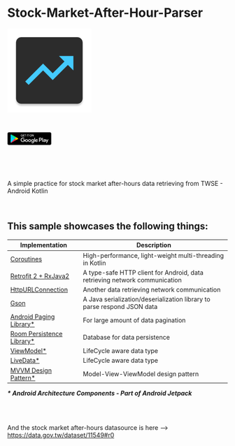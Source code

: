 # Stock-Market-After-Hour-Parser
[<img align="center" src ="app/src/main/res/mipmap-xxxhdpi/ic_app_icon.png">](https://play.google.com/store/apps/details?id=com.shigaga.makitonoto)<br>

<br>

[<img src="app/src/main/res/mipmap-xxxhdpi/googleplay_logo.png" width="20%" height="20%" align="center" valign="center">](https://play.google.com/store/apps/details?id=com.shigaga.makitonoto)

<br>
<br>
<br>

A simple practice for stock market after-hours data retrieving from TWSE  - Android Kotlin

<br>

## This sample showcases the following things:

| Implementation | Description |
| --- | --- |
| [Coroutines](https://www.youtube.com/watch?v=BOHK_w09pVA) | High-performance, light-weight multi-threading in Kotlin |
| [Retrofit 2 + RxJava2](https://square.github.io/retrofit/) | A type-safe HTTP client for Android, data retrieving network communication |
| [HttpURLConnection](https://developer.android.com/reference/java/net/HttpURLConnection) | Another data retrieving network communication |
| [Gson](https://github.com/google/gson) | A Java serialization/deserialization library to parse respond JSON data |
| [Android Paging Library*](https://www.youtube.com/watch?v=QVMqCRs0BNA) | For large amount of data pagination |
| [Room Persistence Library*](https://www.youtube.com/watch?v=SKWh4ckvFPM) | Database for data persistence |
| [ViewModel*](https://www.youtube.com/watch?v=5qlIPTDE274&t=37s) | LifeCycle aware data type |
| [LiveData*](https://www.youtube.com/watch?v=OMcDk2_4LSk)| LifeCycle aware data type |
| [MVVM Design Pattern*](https://medium.com/upday-devs/android-architecture-patterns-part-3-model-view-viewmodel-e7eeee76b73b) | Model-View-ViewModel design pattern |

___* Android Architecture Components - Part of Android Jetpack___

<br>
<br>

And the stock market after-hours datasource is here --> https://data.gov.tw/dataset/11549#r0 

<br>
<br>
<br>
<br>
<br>

